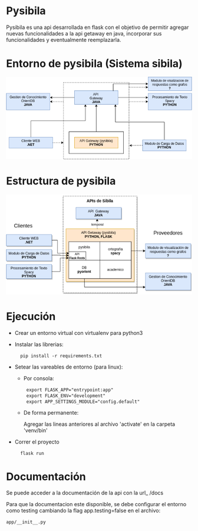 # Pysibila

Pysibila es una api desarrollada en flask con el objetivo de permitir agregar nuevas funcionalidades a la api getaway en java, incorporar sus funcionalidades y eventualmente reemplazarla.

# Entorno de pysibila (Sistema sibila)
![alt text](/documentacion/estructura_sibila.png)
# Estructura de pysibila
![alt text](/documentacion/estructura_pysibila.png)
# Ejecución 

- Crear un entorno virtual con virtualenv para python3

- Instalar las librerias: 

        pip install -r requirements.txt

- Setear las vareables de entorno (para linux):

    -  Por consola:

            export FLASK_APP="entrypoint:app"
            export FLASK_ENV="development"
            export APP_SETTINGS_MODULE="config.default"

    - De forma permanente: 

         Agregar las lineas anteriores al archivo 'activate' en la carpeta 'venv/bin'

- Correr el proyecto

        flask run


# Documentación
Se puede acceder a la documentación de la api con la url_ /docs

Para que la documentacion este disponible, se debe configurar el entorno
como testing cambiando la flag app.testing=false en el archivo:

    app/__init__.py
